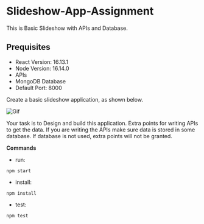 # Slideshow-App-Assignment
This is Basic Slideshow with APIs and Database.

## Prequisites
- React Version: 16.13.1
- Node Version: 16.14.0
- APIs
- MongoDB Database
- Default Port: 8000

Create a basic slideshow application, as shown below.

![Gif](https://hrcdn.net/s3_pub/istreet-assets/j3Q6jXZ3DOOPRlCs9hFcnQ/slideshow.gif)

 Your task is to Design and build this application. Extra points for writing APIs to get the data. If you are writing the APIs make sure data is stored in some database. If database is not used, extra points will not be granted.

**Commands**
- run: 

```
npm start

```
- install: 

```
npm install

```
- test: 

```
npm test

```
